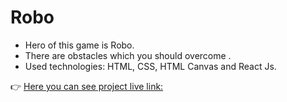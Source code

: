 # Robo

* Hero of this game is Robo. 
* There are obstacles which you should overcome . 
* Used technologies: HTML, CSS, HTML Canvas and React Js.

👉 [Here you can see project live link:](https://serene-lewin-22cba0.netlify.app/)

